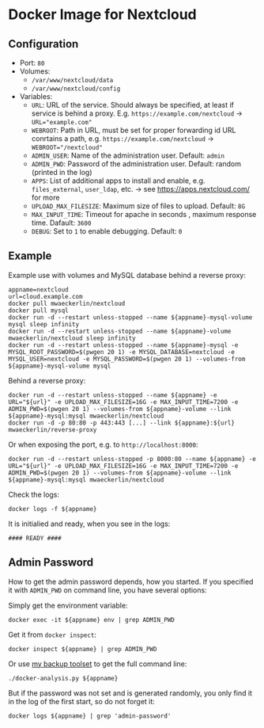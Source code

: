 Docker Image for Nextcloud
==========================

Configuration
-------------

 - Port: `80`
 - Volumes:
    - `/var/www/nextcloud/data`
    - `/var/www/nextcloud/config`
 - Variables:
    - `URL`: URL of the service. Should always be specified, at least if service is behind a proxy. E.g. `https://example.com/nextcloud` → `URL="example.com"`
    - `WEBROOT`: Path in URL, must be set for proper forwarding id URL conrtains a path, e.g. `https://example.com/nextcloud` → `WEBROOT="/nextcloud"`
    - `ADMIN_USER`: Name of the administration user. Default: `admin`
    - `ADMIN_PWD`: Password of the administration user. Default: random (printed in the log)
    - `APPS`: List of additional apps to install and enable, e.g. `files_external`, `user_ldap`, etc. → see https://apps.nextcloud.com/ for more
    - `UPLOAD_MAX_FILESIZE`: Maximum size of files to upload. Default: `8G`
    - `MAX_INPUT_TIME`: Timeout for apache in seconds , maximum response time. Dafault: `3600`
    - `DEBUG`: Set to `1` to enable debugging. Default: `0`

Example
-------

Example use with volumes and MySQL database behind a reverse proxy:

    appname=nextcloud
    url=cloud.example.com
    docker pull mwaeckerlin/nextcloud
    docker pull mysql
    docker run -d --restart unless-stopped --name ${appname}-mysql-volume mysql sleep infinity
    docker run -d --restart unless-stopped --name ${appname}-volume mwaeckerlin/nextcloud sleep infinity
    docker run -d --restart unless-stopped --name ${appname}-mysql -e MYSQL_ROOT_PASSWORD=$(pwgen 20 1) -e MYSQL_DATABASE=nextcloud -e MYSQL_USER=nextcloud -e MYSQL_PASSWORD=$(pwgen 20 1) --volumes-from ${appname}-mysql-volume mysql

Behind a reverse proxy:

    docker run -d --restart unless-stopped --name ${appname} -e URL="${url}" -e UPLOAD_MAX_FILESIZE=16G -e MAX_INPUT_TIME=7200 -e ADMIN_PWD=$(pwgen 20 1) --volumes-from ${appname}-volume --link ${appname}-mysql:mysql mwaeckerlin/nextcloud
    docker run -d -p 80:80 -p 443:443 [...] --link ${appname}:${url} mwaeckerlin/reverse-proxy

Or when exposing the port, e.g. to `http://localhost:8000`:

    docker run -d --restart unless-stopped -p 8000:80 --name ${appname} -e URL="${url}" -e UPLOAD_MAX_FILESIZE=16G -e MAX_INPUT_TIME=7200 -e ADMIN_PWD=$(pwgen 20 1) --volumes-from ${appname}-volume --link ${appname}-mysql:mysql mwaeckerlin/nextcloud

Check the logs:

    docker logs -f ${appname}

It is initialied and ready, when you see in the logs:

```
#### READY ####
```

Admin Password
--------------

How to get the admin password depends, how you started. If you specified it with `ADMIN_PWD` on command line, you have several options:

Simply get the environment variable:

    docker exec -it ${appname} env | grep ADMIN_PWD

Get it from `docker inspect`:

    docker inspect ${appname} | grep ADMIN_PWD


Or use [my backup toolset](https://github.com/mwaeckerlin/docker-backup) to get the full command line:

    ./docker-analysis.py ${appname}

But if the password was not set and is generated randomly, you only find it in the log of the first start, so do not forget it:

    docker logs ${appname} | grep 'admin-password'
